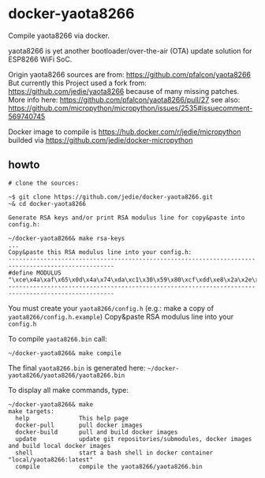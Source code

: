 # docker-yaota8266

Compile yaota8266 via docker.

yaota8266 is yet another bootloader/over-the-air (OTA) update solution for ESP8266 WiFi SoC.

Origin yaota8266 sources are from: https://github.com/pfalcon/yaota8266
But currently this Project used a fork from: https://github.com/jedie/yaota8266 because of many missing patches. More info here: https://github.com/pfalcon/yaota8266/pull/27 see also: https://github.com/micropython/micropython/issues/2535#issuecomment-569740745

Docker image to compile is https://hub.docker.com/r/jedie/micropython builded via https://github.com/jedie/docker-micropython

## howto

```
# clone the sources:

~$ git clone https://github.com/jedie/docker-yaota8266.git
~& cd docker-yaota8266

Generate RSA keys and/or print RSA modulus line for copy&paste into config.h:

~/docker-yaota8266& make rsa-keys
...
Copy&paste this RSA modulus line into your config.h:
----------------------------------------------------------------------------------------------------
#define MODULUS "\xce\x4a\xaf\x65\x0d\x4a\x74\xda\xc1\x30\x59\x80\xcf\xdd\xe8\x2a\x2e\x1d\xf7\xa8\xc9\x6c\xa9\x4a\x2c\xb7\x8a\x5a\x2a\x25\xc0\x2b\x7b\x2f\x58\x4c\xa8\xcb\x82\x07\x06\x08\x7e\xff\x1f\xce\x47\x13\x67\x94\x5f\x9a\xac\x5e\x7d\xcf\x63\xf0\x08\xe9\x51\x98\x95\x01"
----------------------------------------------------------------------------------------------------
```

You must create your `yaota8266/config.h` (e.g.: make a copy of `yaota8266/config.h.example`)
Copy&paste RSA modulus line into your `config.h`

To compile `yaota8266.bin` call:
```
~/docker-yaota8266& make compile
```

The final `yaota8266.bin` is generated here: `~/docker-yaota8266/yaota8266/yaota8266.bin`


To display all make commands, type:
```
~/docker-yaota8266& make
make targets:
  help              This help page
  docker-pull       pull docker images
  docker-build      pull and build docker images
  update            update git repositories/submodules, docker images and build local docker images
  shell             start a bash shell in docker container "local/yaota8266:latest"
  compile           compile the yaota8266/yaota8266.bin
```
